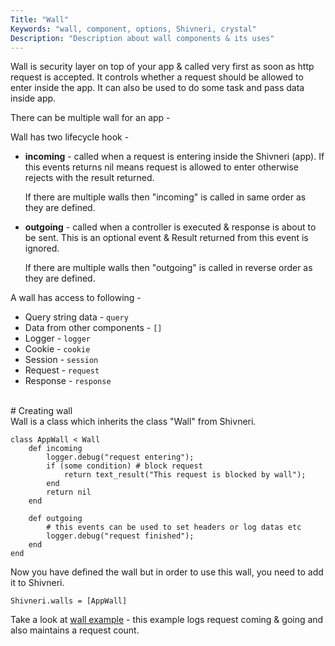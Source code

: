 ```yaml
---
Title: "Wall"
Keywords: "wall, component, options, Shivneri, crystal"
Description: "Description about wall components & its uses"
---
```


Wall is security layer on top of your app & called very first as soon as http request is accepted. It controls whether a request should be allowed to enter inside the app. It can also be used to do some task and pass data inside app.

There can be multiple wall for an app -

Wall has two lifecycle hook -

* **incoming** - called when a request is entering inside the Shivneri (app). If this events returns nil means request is allowed to enter otherwise rejects with the result returned.

    If there are multiple walls then "incoming" is called in same order as they are defined.
    
* **outgoing** - called when a controller is executed & response is about to be sent. This is an optional event & Result returned from this event is ignored.

    If there are multiple walls then "outgoing" is called in reverse order as they are defined.


A wall has access to following - 

* Query string data - `query`
* Data from other components -  `[]`
* Logger - `logger`
* Cookie - `cookie`
* Session - `session`
* Request - `request`
* Response - `response`

<br>
# Creating wall

<br>
Wall is a class which inherits the class "Wall" from Shivneri.

```
class AppWall < Wall
    def incoming
        logger.debug("request entering");
        if (some condition) # block request
            return text_result("This request is blocked by wall");
        end
        return nil
    end

    def outgoing
        # this events can be used to set headers or log datas etc
        logger.debug("request finished");
    end
end
```

Now you have defined the wall but in order to use this wall, you need to add it to Shivneri.

```
Shivneri.walls = [AppWall]
```

Take a look at [wall example](https://github.com/ujjwalguptaofficial/shivneri-examples/tree/master/request-logger) - this example logs request coming & going and also maintains a request count.